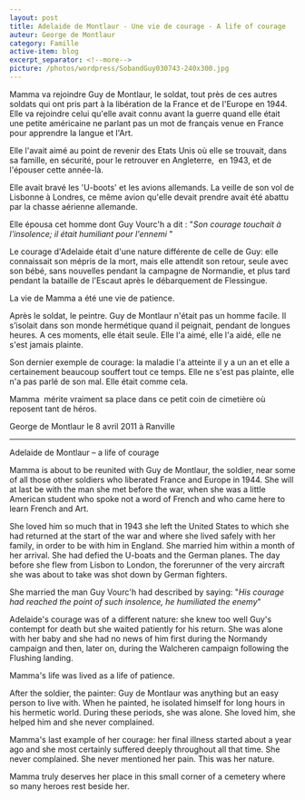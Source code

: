 ```yaml
---
layout: post
title: Adelaide de Montlaur - Une vie de courage - A life of courage
auteur: George de Montlaur
category: Famille
active-item: blog
excerpt_separator: <!--more-->
picture: /photos/wordpress/SobandGuy030743-240x300.jpg
---
```

Mamma va rejoindre Guy de Montlaur, le soldat, tout près de ces autres soldats qui ont pris part à la libération de la France et de l'Europe en 1944. Elle va rejoindre celui qu'elle avait connu avant la guerre quand elle était une petite américaine ne parlant pas un mot de français venue en France pour apprendre la langue et l'Art.

Elle l'avait aimé au point de revenir des Etats Unis où elle se trouvait, dans sa famille, en sécurité, pour le retrouver en Angleterre,  en 1943, et de l'épouser cette année-là.

<!--more-->

Elle avait bravé les 'U-boots' et les avions allemands. La veille de son vol de Lisbonne à Londres, ce même avion qu'elle devait prendre avait été abattu par la chasse aérienne allemande.

Elle épousa cet homme dont Guy Vourc'h a dit : "<em>Son courage touchait </em><em>à l'insolence; il était humiliant pour l'ennemi </em>"

Le courage d'Adelaide était d'une nature différente de celle de Guy: elle connaissait son mépris de la mort, mais elle attendit son retour, seule avec son bébé, sans nouvelles pendant la campagne de Normandie, et plus tard pendant la bataille de l'Escaut après le débarquement de Flessingue.

La vie de Mamma a été une vie de patience.

Après le soldat, le peintre. Guy de Montlaur n'était pas un homme facile. Il s’isolait dans son monde hermétique quand il peignait, pendant de longues heures. A ces moments, elle était seule. Elle l'a aimé, elle l'a aidé, elle ne s'est jamais plainte.

Son dernier exemple de courage: la maladie l'a atteinte il y a un an et elle a certainement beaucoup souffert tout ce temps. Elle ne s'est pas plainte, elle n'a pas parlé de son mal. Elle était comme cela.

Mamma  mérite vraiment sa place dans ce petit coin de cimetière où reposent tant de héros.

George de Montlaur le 8 avril 2011 à Ranville

---

Adelaide de Montlaur – a life of courage

Mamma is about to be reunited with Guy de Montlaur, the soldier, near some of all those other soldiers who liberated France and Europe in 1944. She will at last be with the man she met before the war, when she was a little American student who spoke not a word of French and who came here to learn French and Art.

She loved him so much that in 1943 she left the United States to which she had returned at the start of the war and where she lived safely with her family, in order to be with him in England. She married him within a month of her arrival. She had defied the U-boats and the German planes. The day before she flew from Lisbon to London, the forerunner of the very aircraft she was about to take was shot down by German fighters.

She married the man Guy Vourc'h had described by saying: "<em>His courage had reached the point of such insolence, he humiliated the enemy</em>"

Adelaide's courage was of a different nature: she knew too well Guy's contempt for death but she waited patiently for his return. She was alone with her baby and she had no news of him first during the Normandy campaign and then, later on, during the Walcheren campaign following the Flushing landing.

Mamma's life was lived as a life of patience.

After the soldier, the painter: Guy de Montlaur was anything but an easy person to live with. When he painted, he isolated himself for long hours in his hermetic world. During these periods, she was alone. She loved him, she helped him and she never complained.

Mamma's last example of her courage: her final illness started about a year ago and she most certainly suffered deeply throughout all that time. She never complained. She never mentioned her pain. This was her nature.

Mamma truly deserves her place in this small corner of a cemetery where so many heroes rest beside her.
